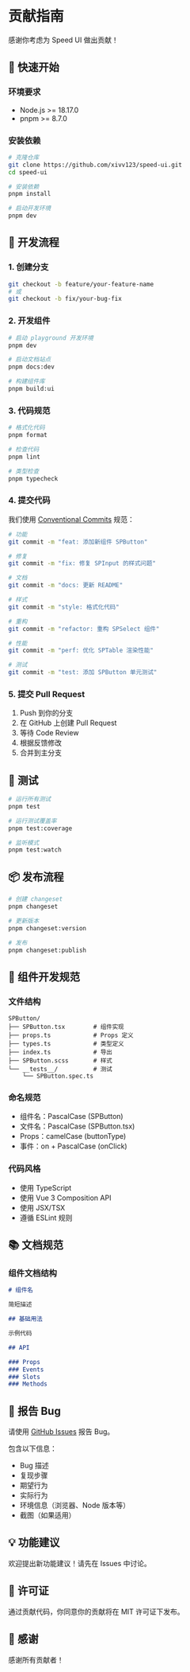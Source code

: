 # 贡献指南

感谢你考虑为 Speed UI 做出贡献！

## 🚀 快速开始

### 环境要求

- Node.js >= 18.17.0
- pnpm >= 8.7.0

### 安装依赖

```bash
# 克隆仓库
git clone https://github.com/xivv123/speed-ui.git
cd speed-ui

# 安装依赖
pnpm install

# 启动开发环境
pnpm dev
```

## 📝 开发流程

### 1. 创建分支

```bash
git checkout -b feature/your-feature-name
# 或
git checkout -b fix/your-bug-fix
```

### 2. 开发组件

```bash
# 启动 playground 开发环境
pnpm dev

# 启动文档站点
pnpm docs:dev

# 构建组件库
pnpm build:ui
```

### 3. 代码规范

```bash
# 格式化代码
pnpm format

# 检查代码
pnpm lint

# 类型检查
pnpm typecheck
```

### 4. 提交代码

我们使用 [Conventional Commits](https://www.conventionalcommits.org/) 规范：

```bash
# 功能
git commit -m "feat: 添加新组件 SPButton"

# 修复
git commit -m "fix: 修复 SPInput 的样式问题"

# 文档
git commit -m "docs: 更新 README"

# 样式
git commit -m "style: 格式化代码"

# 重构
git commit -m "refactor: 重构 SPSelect 组件"

# 性能
git commit -m "perf: 优化 SPTable 渲染性能"

# 测试
git commit -m "test: 添加 SPButton 单元测试"
```

### 5. 提交 Pull Request

1. Push 到你的分支
2. 在 GitHub 上创建 Pull Request
3. 等待 Code Review
4. 根据反馈修改
5. 合并到主分支

## 🧪 测试

```bash
# 运行所有测试
pnpm test

# 运行测试覆盖率
pnpm test:coverage

# 监听模式
pnpm test:watch
```

## 📦 发布流程

```bash
# 创建 changeset
pnpm changeset

# 更新版本
pnpm changeset:version

# 发布
pnpm changeset:publish
```

## 🎨 组件开发规范

### 文件结构

```
SPButton/
├── SPButton.tsx        # 组件实现
├── props.ts            # Props 定义
├── types.ts            # 类型定义
├── index.ts            # 导出
├── SPButton.scss       # 样式
└── __tests__/          # 测试
    └── SPButton.spec.ts
```

### 命名规范

- 组件名：PascalCase (SPButton)
- 文件名：PascalCase (SPButton.tsx)
- Props：camelCase (buttonType)
- 事件：on + PascalCase (onClick)

### 代码风格

- 使用 TypeScript
- 使用 Vue 3 Composition API
- 使用 JSX/TSX
- 遵循 ESLint 规则

## 📚 文档规范

### 组件文档结构

```markdown
# 组件名

简短描述

## 基础用法

示例代码

## API

### Props
### Events
### Slots
### Methods
```

## 🐛 报告 Bug

请使用 [GitHub Issues](https://github.com/xivv123/speed-ui/issues) 报告 Bug。

包含以下信息：
- Bug 描述
- 复现步骤
- 期望行为
- 实际行为
- 环境信息（浏览器、Node 版本等）
- 截图（如果适用）

## 💡 功能建议

欢迎提出新功能建议！请先在 Issues 中讨论。

## 📄 许可证

通过贡献代码，你同意你的贡献将在 MIT 许可证下发布。

## 🙏 感谢

感谢所有贡献者！
